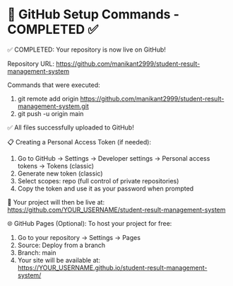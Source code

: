 🚀 GitHub Setup Commands - COMPLETED ✅
========================================

✅ COMPLETED: Your repository is now live on GitHub!

Repository URL: https://github.com/manikant2999/student-result-management-system

Commands that were executed:
1. git remote add origin https://github.com/manikant2999/student-result-management-system.git
2. git push -u origin main

✅ All files successfully uploaded to GitHub!

📋 Creating a Personal Access Token (if needed):
1. Go to GitHub → Settings → Developer settings → Personal access tokens → Tokens (classic)
2. Generate new token (classic)
3. Select scopes: repo (full control of private repositories)
4. Copy the token and use it as your password when prompted

🌟 Your project will then be live at:
https://github.com/YOUR_USERNAME/student-result-management-system

🌐 GitHub Pages (Optional):
To host your project for free:
1. Go to your repository → Settings → Pages
2. Source: Deploy from a branch
3. Branch: main
4. Your site will be available at: https://YOUR_USERNAME.github.io/student-result-management-system/
